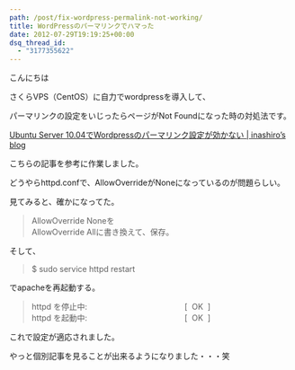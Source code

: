 ```yaml
---
path: /post/fix-wordpress-permalink-not-working/
title: WordPressのパーマリンクでハマった
date: 2012-07-29T19:19:25+00:00
dsq_thread_id:
  - "3177355622"
---
```

こんにちは

さくらVPS（CentOS）に自力でwordpressを導入して、

パーマリンクの設定をいじったらページがNot Foundになった時の対処法です。



<!--more-->



[Ubuntu Server 10.04でWordpressのパーマリンク設定が効かない \| inashiro&#8217;s blog](http://www.inashiro.com/2011/02/09/ubuntu-server-10-04%E3%81%A7wordpress%E3%81%AE%E3%83%91%E3%83%BC%E3%83%9E%E3%83%AA%E3%83%B3%E3%82%AF%E8%A8%AD%E5%AE%9A%E3%81%8C%E5%8A%B9%E3%81%8B%E3%81%AA%E3%81%84/)

こちらの記事を参考に作業しました。

どうやらhttpd.confで、AllowOverrideがNoneになっているのが問題らしい。

見てみると、確かになってた。

<blockquote class="molokai">
  <p>
    <span class="red">AllowOverride None</span>を<br /> <span class="red">AllowOverride All</span>に書き換えて、保存。
  </p>
</blockquote>

そして、

<blockquote class="molokai">
  <p>
    $ sudo service httpd restart
  </p>
</blockquote>

でapacheを再起動する。

<blockquote class="molokai">
  <p>
    httpd を停止中:                                            [  <span class="green">OK</span>  ]<br /> httpd を起動中:                                            [  <span class="green">OK</span>  ]
  </p>
</blockquote>

これで設定が適応されました。

やっと個別記事を見ることが出来るようになりました・・・笑

&nbsp;

<div style="font-size:0px;height:0px;line-height:0px;margin:0;padding:0;clear:both">
</div>